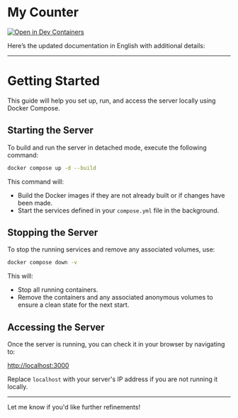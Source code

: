 # My Counter

[![Open in Dev Containers](https://img.shields.io/static/v1?label=Dev%20Containers&message=Open&color=blue)](https://vscode.dev/redirect?url=vscode://ms-vscode-remote.remote-containers/cloneInVolume?url=https://github.com/arthurgubaidullin/my-counter-rs)

Here’s the updated documentation in English with additional details:

---

# Getting Started

This guide will help you set up, run, and access the server locally using Docker Compose.

## Starting the Server

To build and run the server in detached mode, execute the following command:

```bash
docker compose up -d --build
```

This command will:

- Build the Docker images if they are not already built or if changes have been made.
- Start the services defined in your `compose.yml` file in the background.

## Stopping the Server

To stop the running services and remove any associated volumes, use:

```bash
docker compose down -v
```

This will:

- Stop all running containers.
- Remove the containers and any associated anonymous volumes to ensure a clean state for the next start.

## Accessing the Server

Once the server is running, you can check it in your browser by navigating to:

[http://localhost:3000](http://localhost:3000)

Replace `localhost` with your server's IP address if you are not running it locally.

---

Let me know if you'd like further refinements!
